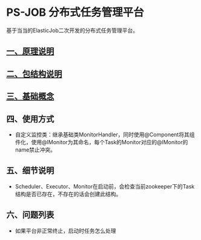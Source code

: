 # PS-JOB 分布式任务管理平台
基于当当的ElasticJob二次开发的分布式任务管理平台。
## [一、原理说明](about/html/summary.md)
## [二、包结构说明](https://github.com/zhoufn/ps/blob/master/about/html/structure.md)
## [三、基础概念](https://github.com/zhoufn/ps/blob/master/about/html/notion.md)
## 四、使用方式
* 自定义监控类：继承基础类MonitorHandler，同时使用@Component将其组件化，使用@IMonitor为其命名，每个Task的Monitor对应的@IMonitor的name禁止冲突。
## 五、细节说明
* Scheduler、Executor、Monitor在启动前，会检查当前zookeeper下的Task结构是否已存在，不存在的话会创建此结构。
## 六、问题列表
* 如果平台非正常终止，启动时任务怎么处理



